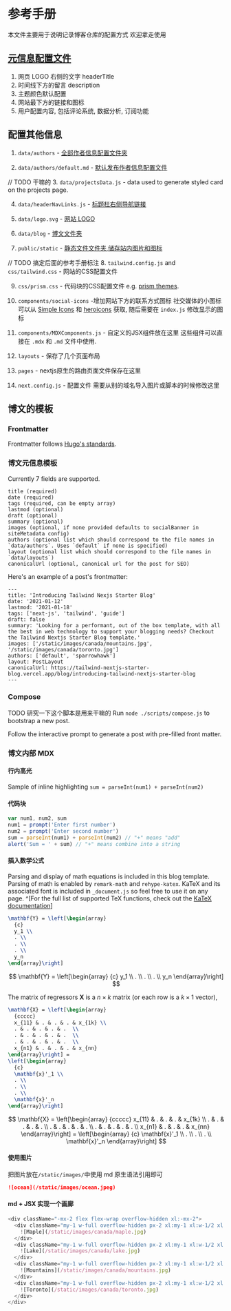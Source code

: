 # 参考手册

本文件主要用于说明记录博客仓库的配置方式 欢迎拿走使用

## [元信息配置文件](data/siteMetadata.js)

1. 网页 LOGO 右侧的文字 headerTitle
2. 时间线下方的留言 description
3. 主题颜色默认配置
4. 网站最下方的链接和图标
5. 用户配置内容, 包括评论系统, 数据分析, 订阅功能

## 配置其他信息

1. `data/authors` - [全部作者信息配置文件夹](data/authors)

2. `data/authors/default.md` - [默认发布作者信息配置文件](data/authors/default.md)

// TODO 干嘛的
3. `data/projectsData.js` - data used to generate styled card on the projects page.

4. `data/headerNavLinks.js` - [标题栏右侧导航链接](data/headerNavLinks.js)

5. `data/logo.svg` - [网站 LOGO](data/logo.svg)

6. `data/blog` - [博文文件夹](data/blog/)

7. `public/static` - [静态文件文件夹,储存站内图片和图标](public/static)

// TODO 搞定后面的参考手册标注
8. `tailwind.config.js` and `css/tailwind.css` - 网站的CSS配置文件

9. `css/prism.css` - 代码块的CSS配置文件 e.g. [prism themes](https://github.com/PrismJS/prism-themes).

10. `components/social-icons` -增加网站下方的联系方式图标 社交媒体的小图标可以从 [Simple Icons](https://simpleicons.org/) 和 [heroicons](https://heroicons.com/) 获取, 随后需要在 `index.js` 修改显示的图标  

11. `components/MDXComponents.js` - 自定义的JSX组件放在这里  这些组件可以直接在 `.mdx` 和  `.md` 文件中使用. 

12. `layouts` - 保存了几个页面布局

13. `pages` - nextjs原生的路由页面文件保存在这里 

14. `next.config.js` - 配置文件 需要从别的域名导入图片或脚本的时候修改这里  

## 博文的模板

### Frontmatter

Frontmatter follows [Hugo's standards](https://gohugo.io/content-management/front-matter/).

### 博文元信息模板

Currently 7 fields are supported.

```
title (required)
date (required)
tags (required, can be empty array)
lastmod (optional)
draft (optional)
summary (optional)
images (optional, if none provided defaults to socialBanner in siteMetadata config)
authors (optional list which should correspond to the file names in `data/authors`. Uses `default` if none is specified)
layout (optional list which should correspond to the file names in `data/layouts`)
canonicalUrl (optional, canonical url for the post for SEO)
```

Here's an example of a post's frontmatter:

```
---
title: 'Introducing Tailwind Nexjs Starter Blog'
date: '2021-01-12'
lastmod: '2021-01-18'
tags: ['next-js', 'tailwind', 'guide']
draft: false
summary: 'Looking for a performant, out of the box template, with all the best in web technology to support your blogging needs? Checkout the Tailwind Nextjs Starter Blog template.'
images: ['/static/images/canada/mountains.jpg', '/static/images/canada/toronto.jpg']
authors: ['default', 'sparrowhawk']
layout: PostLayout
canonicalUrl: https://tailwind-nextjs-starter-blog.vercel.app/blog/introducing-tailwind-nextjs-starter-blog
---
```

### Compose

TODO 研究一下这个脚本是用来干嘛的
Run `node ./scripts/compose.js` to bootstrap a new post.

Follow the interactive prompt to generate a post with pre-filled front matter.

### 博文内部 MDX

#### 行内高光

Sample of inline highlighting `sum = parseInt(num1) + parseInt(num2)`

#### 代码块

```javascript
var num1, num2, sum
num1 = prompt('Enter first number')
num2 = prompt('Enter second number')
sum = parseInt(num1) + parseInt(num2) // "+" means "add"
alert('Sum = ' + sum) // "+" means combine into a string
```

#### 插入数学公式

Parsing and display of math equations is included in this blog template. Parsing of math is enabled by `remark-math` and `rehype-katex`.
KaTeX and its associated font is included in `_document.js` so feel free to use it on any page.
^[For the full list of supported TeX functions, check out the [KaTeX documentation](https://katex.org/docs/supported.html)]

```tex
\mathbf{Y} = \left[\begin{array}
  {c}
  y_1 \\
  . \\
  . \\
  . \\
  y_n
\end{array}\right]
```

$$
\mathbf{Y} = \left[\begin{array}
  {c}
  y_1 \\
  . \\
  . \\
  . \\
  y_n
\end{array}\right]
$$

The matrix of regressors $\mathbf{X}$ is a $n \times k$ matrix (or each row is a $k \times 1$ vector),

```latex
\mathbf{X} = \left[\begin{array}
  {ccccc}
  x_{11} & . & . & . & x_{1k} \\
  . & . & . & . & .  \\
  . & . & . & . & .  \\
  . & . & . & . & .  \\
  x_{n1} & . & . & . & x_{nn}
\end{array}\right] =
\left[\begin{array}
  {c}
  \mathbf{x}'_1 \\
  . \\
  . \\
  . \\
  \mathbf{x}'_n
\end{array}\right]
```

$$
\mathbf{X} = \left[\begin{array}
  {ccccc}
  x_{11} & . & . & . & x_{1k} \\
  . & . & . & . & .  \\
  . & . & . & . & .  \\
  . & . & . & . & .  \\
  x_{n1} & . & . & . & x_{nn}
\end{array}\right] =
\left[\begin{array}
  {c}
  \mathbf{x}'_1 \\
  . \\
  . \\
  . \\
  \mathbf{x}'_n
\end{array}\right]
$$

#### 使用图片

把图片放在`/static/images/`中使用 md 原生语法引用即可

```md
![ocean](/static/images/ocean.jpeg)
```

#### md + JSX 实现一个画廊


```js
<div className="-mx-2 flex flex-wrap overflow-hidden xl:-mx-2">
  <div className="my-1 w-full overflow-hidden px-2 xl:my-1 xl:w-1/2 xl:px-2">
    ![Maple](/static/images/canada/maple.jpg)
  </div>
  <div className="my-1 w-full overflow-hidden px-2 xl:my-1 xl:w-1/2 xl:px-2">
    ![Lake](/static/images/canada/lake.jpg)
  </div>
  <div className="my-1 w-full overflow-hidden px-2 xl:my-1 xl:w-1/2 xl:px-2">
    ![Mountains](/static/images/canada/mountains.jpg)
  </div>
  <div className="my-1 w-full overflow-hidden px-2 xl:my-1 xl:w-1/2 xl:px-2">
    ![Toronto](/static/images/canada/toronto.jpg)
  </div>
</div>
```
